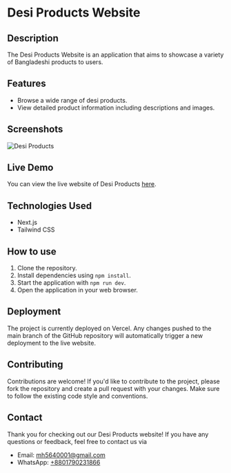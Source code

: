# Desi Products Website

## Description

The Desi Products Website is an application that aims to showcase a variety of Bangladeshi products to users.

## Features

- Browse a wide range of desi products.
- View detailed product information including descriptions and images.


## Screenshots

![Desi Products](https://i.ibb.co/6nJ988f/Screenshot-64.png)



## Live Demo

You can view the live website of Desi Products [here](https://desiproducts.vercel.app).

## Technologies Used

- Next.js
- Tailwind CSS

## How to use

1. Clone the repository.
2. Install dependencies using `npm install`.
3. Start the application with `npm run dev`.
4. Open the application in your web browser.



## Deployment

The project is currently deployed on Vercel. Any changes pushed to the main branch of the GitHub repository will automatically trigger a new deployment to the live website.

## Contributing

Contributions are welcome! If you'd like to contribute to the project, please fork the repository and create a pull request with your changes. Make sure to follow the existing code style and conventions.


## Contact

Thank you for checking out our Desi Products website! 
If you have any questions or feedback, 
feel free to contact us via

- Email: [mh5640001@gmail.com](mailto:mh5640001@gmail.com)
- WhatsApp: [+8801790231866](https://wa.me/8801790231866)